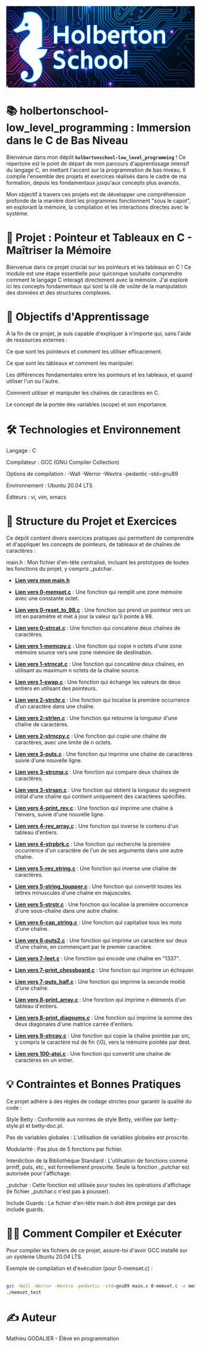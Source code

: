 <img src= "https://github.com/Mathieu7483/Aiko78-Photgraphy/blob/main/holberton%20modif.png">

# 📚 holbertonschool-low_level_programming : Immersion dans le C de Bas Niveau

Bienvenue dans mon dépôt **`holbertonschool-low_level_programming`** ! Ce répertoire est le point de départ de mon parcours d'apprentissage intensif du langage C, en mettant l'accent sur la programmation de bas niveau. Il compile l'ensemble des projets et exercices réalisés dans le cadre de ma formation, depuis les fondamentaux jusqu'aux concepts plus avancés.

Mon objectif à travers ces projets est de développer une compréhension profonde de la manière dont les programmes fonctionnent "sous le capot", en explorant la mémoire, la compilation et les interactions directes avec le système.


# 🔗 Projet : Pointeur et Tableaux en C - Maîtriser la Mémoire
Bienvenue dans ce projet crucial sur les pointeurs et les tableaux en C ! Ce module est une étape essentielle pour quiconque souhaite comprendre comment le langage C interagit directement avec la mémoire. J'ai exploré ici les concepts fondamentaux qui sont la clé de voûte de la manipulation des données et des structures complexes.

# 🎯 Objectifs d'Apprentissage
À la fin de ce projet, je suis capable d'expliquer à n'importe qui, sans l'aide de ressources externes :

Ce que sont les pointeurs et comment les utiliser efficacement.

Ce que sont les tableaux et comment les manipuler.

Les différences fondamentales entre les pointeurs et les tableaux, et quand utiliser l'un ou l'autre.

Comment utiliser et manipuler les chaînes de caractères en C.

Le concept de la portée des variables (scope) et son importance.

# 🛠️ Technologies et Environnement
Langage : C

Compilateur : GCC (GNU Compiler Collection)

Options de compilation : -Wall -Werror -Wextra -pedantic -std=gnu89

Environnement : Ubuntu 20.04 LTS

Éditeurs : vi, vim, emacs

# 📖 Structure du Projet et Exercices
Ce dépôt contient divers exercices pratiques qui permettent de comprendre et d'appliquer les concepts de pointeurs, de tableaux et de chaînes de caractères :

main.h : Mon fichier d'en-tête centralisé, incluant les prototypes de toutes les fonctions du projet, y compris _putchar.
* **[Lien vers mon main.h]()**

* **[Lien vers 0-memset.c](https://github.com/Mathieu7483/holbertonschool-low_level_programming/blob/main/pointers_arrays_strings/0-memset.c)** : Une fonction qui remplit une zone mémoire avec une constante octet.

* **[Lien vers 0-reset_to_98.c](https://github.com/Mathieu7483/holbertonschool-low_level_programming/blob/main/pointers_arrays_strings/0-reset_to_98.c)** : Une fonction qui prend un pointeur vers un int en paramètre et met à jour la valeur qu'il pointe à 98.

* **[Lien vers 0-strcat.c](https://github.com/Mathieu7483/holbertonschool-low_level_programming/blob/main/pointers_arrays_strings/0-strcat.c)** : Une fonction qui concatène deux chaînes de caractères.

* **[Lien vers 1-memcpy.c](https://github.com/Mathieu7483/holbertonschool-low_level_programming/blob/main/pointers_arrays_strings/1-memcpy.c)** : Une fonction qui copie n octets d'une zone mémoire source vers une zone mémoire de destination.

* **[Lien vers 1-strncat.c](https://github.com/Mathieu7483/holbertonschool-low_level_programming/blob/main/pointers_arrays_strings/1-strncat.c)** : Une fonction qui concatène deux chaînes, en utilisant au maximum n octets de la chaîne source.

* **[Lien vers 1-swap.c](https://github.com/Mathieu7483/holbertonschool-low_level_programming/blob/main/pointers_arrays_strings/1-swap.c)** : Une fonction qui échange les valeurs de deux entiers en utilisant des pointeurs.

* **[Lien vers 2-strchr.c](https://github.com/Mathieu7483/holbertonschool-low_level_programming/blob/main/pointers_arrays_strings/2-strchr.c)** : Une fonction qui localise la première occurrence d'un caractère dans une chaîne.

* **[Lien vers 2-strlen.c](https://github.com/Mathieu7483/holbertonschool-low_level_programming/blob/main/pointers_arrays_strings/2-strlen.c)** : Une fonction qui retourne la longueur d'une chaîne de caractères.

* **[Lien vers 2-strncpy.c](https://github.com/Mathieu7483/holbertonschool-low_level_programming/blob/main/pointers_arrays_strings/2-strncpy.c)** : Une fonction qui copie une chaîne de caractères, avec une limite de n octets.

* **[Lien vers 3-puts.c](https://github.com/Mathieu7483/holbertonschool-low_level_programming/blob/main/pointers_arrays_strings/3-puts.c)** : Une fonction qui imprime une chaîne de caractères suivie d'une nouvelle ligne.

* **[Lien vers 3-strcmp.c](https://github.com/Mathieu7483/holbertonschool-low_level_programming/blob/main/pointers_arrays_strings/3-strcmp.c)** : Une fonction qui compare deux chaînes de caractères.

* **[Lien vers 3-strspn.c](https://github.com/Mathieu7483/holbertonschool-low_level_programming/blob/main/pointers_arrays_strings/3-strspn.c)** : Une fonction qui obtient la longueur du segment initial d'une chaîne qui contient uniquement des caractères spécifiés.

* **[Lien vers 4-print_rev.c](https://github.com/Mathieu7483/holbertonschool-low_level_programming/blob/main/pointers_arrays_strings/4-print_rev.c)** : Une fonction qui imprime une chaîne à l'envers, suivie d'une nouvelle ligne.

* **[Lien vers 4-rev_array.c](https://github.com/Mathieu7483/holbertonschool-low_level_programming/blob/main/pointers_arrays_strings/4-rev_array.c)** : Une fonction qui inverse le contenu d'un tableau d'entiers.

* **[Lien vers 4-strpbrk.c](https://github.com/Mathieu7483/holbertonschool-low_level_programming/blob/main/pointers_arrays_strings/4-strpbrk.c)** : Une fonction qui recherche la première occurrence d'un caractère de l'un de ses arguments dans une autre chaîne.

* **[Lien vers 5-rev_string.c](https://github.com/Mathieu7483/holbertonschool-low_level_programming/blob/main/pointers_arrays_strings/5-rev_string.c)** : Une fonction qui inverse une chaîne de caractères.

* **[Lien vers 5-string_toupper.c](https://github.com/Mathieu7483/holbertonschool-low_level_programming/blob/main/pointers_arrays_strings/5-string_toupper.c)** : Une fonction qui convertit toutes les lettres minuscules d'une chaîne en majuscules.

* **[Lien vers 5-strstr.c](https://github.com/Mathieu7483/holbertonschool-low_level_programming/blob/main/pointers_arrays_strings/5-strstr.c)** : Une fonction qui localise la première occurrence d'une sous-chaîne dans une autre chaîne.

* **[Lien vers 6-cap_string.c](https://github.com/Mathieu7483/holbertonschool-low_level_programming/blob/main/pointers_arrays_strings/6-cap_string.c)** : Une fonction qui capitalise tous les mots d'une chaîne.

* **[Lien vers 6-puts2.c](https://github.com/Mathieu7483/holbertonschool-low_level_programming/blob/main/pointers_arrays_strings/6-puts2.c)** : Une fonction qui imprime un caractère sur deux d'une chaîne, en commençant par le premier caractère.

* **[Lien vers 7-leet.c](https://github.com/Mathieu7483/holbertonschool-low_level_programming/blob/main/pointers_arrays_strings/7-leet.c)** : Une fonction qui encode une chaîne en "1337".

* **[Lien vers 7-print_chessboard.c](https://github.com/Mathieu7483/holbertonschool-low_level_programming/blob/main/pointers_arrays_strings/7-print_chessboard.c)** : Une fonction qui imprime un échiquier.

* **[Lien vers 7-puts_half.c](https://github.com/Mathieu7483/holbertonschool-low_level_programming/blob/main/pointers_arrays_strings/7-puts_half.c)** : Une fonction qui imprime la seconde moitié d'une chaîne.

* **[Lien vers 8-print_array.c](https://github.com/Mathieu7483/holbertonschool-low_level_programming/blob/main/pointers_arrays_strings/8-print_array.c)** : Une fonction qui imprime n éléments d'un tableau d'entiers.

* **[Lien vers 8-print_diagsums.c](https://github.com/Mathieu7483/holbertonschool-low_level_programming/blob/main/pointers_arrays_strings/8-print_diagsums.c)** : Une fonction qui imprime la somme des deux diagonales d'une matrice carrée d'entiers.

* **[Lien vers 9-strcpy.c](https://github.com/Mathieu7483/holbertonschool-low_level_programming/blob/main/pointers_arrays_strings/9-strcpy.c)** : Une fonction qui copie la chaîne pointée par src, y compris le caractère nul de fin (\0), vers la mémoire pointée par dest.

* **[Lien vers 100-atoi.c](https://github.com/Mathieu7483/holbertonschool-low_level_programming/blob/main/pointers_arrays_strings/100-atoi.c)** : Une fonction qui convertit une chaîne de caractères en un entier.


# 💡 Contraintes et Bonnes Pratiques
Ce projet adhère à des règles de codage strictes pour garantir la qualité du code :

Style Betty : Conformité aux normes de style Betty, vérifiée par betty-style.pl et betty-doc.pl.

Pas de variables globales : L'utilisation de variables globales est proscrite.

Modularité : Pas plus de 5 fonctions par fichier.

Interdiction de la Bibliothèque Standard : L'utilisation de fonctions comme printf, puts, etc., est formellement proscrite. Seule la fonction _putchar est autorisée pour l'affichage.

_putchar : Cette fonction est utilisée pour toutes les opérations d'affichage (le fichier _putchar.c n'est pas à pousser).

Include Guards : Le fichier d'en-tête main.h doit être protégé par des include guards.

# 👨‍💻 Comment Compiler et Exécuter
Pour compiler les fichiers de ce projet, assure-toi d'avoir GCC installé sur un système Ubuntu 20.04 LTS.

Exemple de compilation et d'exécution (pour 0-memset.c) :

```bash

gcc -Wall -Werror -Wextra -pedantic -std=gnu89 main.c 0-memset.c -o memset_test
./memset_test
```

# ✍️ Auteur
Mathieu GODALIER - Élève en programmation
